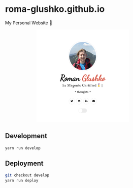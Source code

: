 # roma-glushko.github.io

My Personal Website 🙌

<p align="center">
   <img src="docs/preview.png" alt="romaglushko.com preview" height="300px" width="300px" />
</p>

## Development

```bash
yarn run develop
```

## Deployment

```bash
git checkout develop
yarn run deploy
```